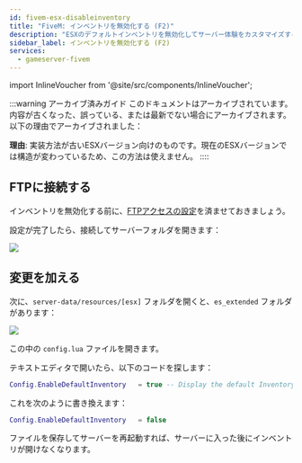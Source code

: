 ```yaml
---
id: fivem-esx-disableinventory
title: "FiveM: インベントリを無効化する (F2)"
description: "ESXのデフォルトインベントリを無効化してサーバー体験をカスタマイズする方法 → 今すぐチェック"
sidebar_label: インベントリを無効化する (F2)
services:
  - gameserver-fivem
---
```


import InlineVoucher from '@site/src/components/InlineVoucher';



:::warning アーカイブ済みガイド
このドキュメントはアーカイブされています。内容が古くなった、誤っている、または最新でない場合にアーカイブされます。以下の理由でアーカイブされました：

**理由**: 実装方法が古いESXバージョン向けのものです。現在のESXバージョンでは構造が変わっているため、この方法は使えません。 
::::

<InlineVoucher />

## FTPに接続する

インベントリを無効化する前に、[FTPアクセスの設定](gameserver-ftpaccess.md)を済ませておきましょう。

設定が完了したら、接続してサーバーフォルダを開きます：

![](https://screensaver01.zap-hosting.com/index.php/s/GWPAB639GoYcybT/preview)


## 変更を加える

次に、`server-data/resources/[esx]` フォルダを開くと、`es_extended` フォルダがあります：

![](https://screensaver01.zap-hosting.com/index.php/s/6HLxaYmZgsQ5Qc5/preview)

この中の `config.lua` ファイルを開きます。

テキストエディタで開いたら、以下のコードを探します：

```Lua
Config.EnableDefaultInventory   = true -- Display the default Inventory ( F2 )
```

これを次のように書き換えます：

```Lua
Config.EnableDefaultInventory   = false
```


ファイルを保存してサーバーを再起動すれば、サーバーに入った後にインベントリが開けなくなります。

<InlineVoucher />